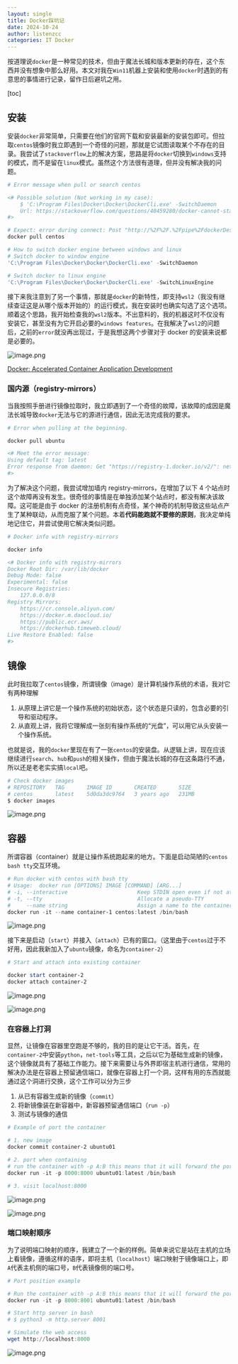 ```yaml
---
layout: single
title: Docker踩坑记
date: 2024-10-24
author: listenzcc
categories: IT Docker
---
```


按道理说`docker`是一种常见的技术，但由于魔法长城和版本更新的存在，这个东西并没有想象中那么好用。本文对我在`Win11`机器上安装和使用`docker`时遇到的有意思的事情进行记录，留作日后避坑之用。

[toc]

## 安装

安装`docker`非常简单，只需要在他们的官网下载和安装最新的安装包即可。但拉取`centos`镜像时我立即遇到一个奇怪的问题，那就是它试图读取某个不存在的目录。我尝试了`stackoverflow`上的解决方案，思路是将`docker`切换到`windows`支持的模式，而不是留在`linux`模式。虽然这个方法很有道理，但并没有解决我的问题。

```powershell
# Error message when pull or search centos

<# Possible solution (Not working in my case):
	$ 'C:\Program Files\Docker\Docker\DockerCli.exe' -SwitchDaemon
	Url: https://stackoverflow.com/questions/40459280/docker-cannot-start-on-windows
#>

# Expect: error during connect: Post "http://%2F%2F.%2Fpipe%2FdockerDesktopLinuxEngine/v1.47/images/create?fromImage=centos&tag=latest": open //./pipe/dockerDesktopLinuxEngine: The system cannot find the file specified.
docker pull centos

# How to switch docker engine between windows and linux
# Switch docker to window engine
'C:\Program Files\Docker\Docker\DockerCli.exe' -SwitchDaemon

# Switch docker to linux engine
'C:\Program Files\Docker\Docker\DockerCli.exe' -SwitchLinuxEngine
```

接下来我注意到了另一个事情，那就是`docker`的新特性，即支持`wsl2`（我没有继续查证这是从哪个版本开始的）的运行模式，我在安装时也确实勾选了这个选项。顺着这个思路，我开始检查我的`wsl2`版本。不出意料的，我的机器这时不仅没有安装它，甚至没有为它开启必要的`windows features`。在我解决了`wsl2`的问题后，之前的`error`就没再出现过，于是我想这两个步骤对于 docker 的安装来说都是必要的。

![image.png](/assets/Docker%E8%B8%A9%E5%9D%91%E8%AE%B0%207e764e8d729e4ff9a3fd93236328aed8/image.png)

[Docker: Accelerated Container Application Development](https://www.docker.com/)

### 国内源（registry-mirrors）

当我按照手册进行镜像拉取时，我立即遇到了一个奇怪的故障，该故障的成因是魔法长城导致`docker`无法与它的源进行通信，因此无法完成我的要求。

```powershell
# Error when pulling at the beginning.

docker pull ubuntu

<# Meet the error message:
Using default tag: latest
Error response from daemon: Get "https://registry-1.docker.io/v2/": net/http: request canceled while waiting for connection (Client.Timeout exceeded while awaiting headers)
#>
```

为了解决这个问题，我尝试增加墙内 registry-mirrors，在增加了以下 4 个站点时这个故障再没有发生。很奇怪的事情是在单独添加某个站点时，都没有解决该故障。这可能是由于 docker 的注册机制有点奇怪，某个神奇的机制导致这些站点产生了某种联动，从而克服了某个问题。本着**代码能跑就不要修的原则**，我决定单纯地记住它，并尝试使用它解决类似问题。

```powershell
# Docker info with registry-mirrors

docker info

<# Docker info with registry-mirrors
Docker Root Dir: /var/lib/docker
Debug Mode: false
Experimental: false
Insecure Registries:
	127.0.0.0/8
Registry Mirrors:
	https://cr.console.aliyun.com/
	https://docker.m.daocloud.io/
	https://public.ecr.aws/
	https://dockerhub.timeweb.cloud/
Live Restore Enabled: false
#>
```

## 镜像

此时我拉取了`centos`镜像，所谓镜像（image）是计算机操作系统的术语，我对它有两种理解

1. 从原理上讲它是一个操作系统的初始状态，这个状态是只读的，包含必要的引导和驱动程序。
2. 从直观上讲，我将它理解成一张刻有操作系统的“光盘”，可以用它从头安装一个操作系统。

也就是说，我的`docker`里现在有了一张`centos`的安装盘。从逻辑上讲，现在应该继续进行`search`、`hub`和`push`的相关操作，但由于魔法长城的存在这条路行不通，所以还是老老实实搞`local`吧。

```powershell
# Check docker images
# REPOSITORY   TAG       IMAGE ID       CREATED       SIZE
# centos       latest    5d0da3dc9764   3 years ago   231MB
$ docker images
```

![image.png](/assets/Docker%E8%B8%A9%E5%9D%91%E8%AE%B0%207e764e8d729e4ff9a3fd93236328aed8/image%201.png)

## 容器

所谓容器（container）就是让操作系统跑起来的地方。下面是启动简陋的`centos bash tty`交互环境。

```powershell
# Run docker with centos with bash tty
# Usage:  docker run [OPTIONS] IMAGE [COMMAND] [ARG...]
# -i, --interactive                      Keep STDIN open even if not attached
# -t, --tty                              Allocate a pseudo-TTY
#     --name string                      Assign a name to the container
docker run -it --name container-1 centos:latest /bin/bash
```

![image.png](/assets/Docker%E8%B8%A9%E5%9D%91%E8%AE%B0%207e764e8d729e4ff9a3fd93236328aed8/image%202.png)

接下来是启动（`start`）并接入（`attach`）已有的窗口。（这里由于`centos`过于不好用，因此我新加入了`ubuntu`镜像，命名为`container-2`）

```powershell
# Start and attach into existing container

docker start container-2
docker attach container-2
```

![image.png](/assets/Docker%E8%B8%A9%E5%9D%91%E8%AE%B0%207e764e8d729e4ff9a3fd93236328aed8/image%203.png)

![image.png](/assets/Docker%E8%B8%A9%E5%9D%91%E8%AE%B0%207e764e8d729e4ff9a3fd93236328aed8/image%204.png)

### 在容器上打洞

显然，让镜像在容器里空跑是不够的，我的目的是让它干活。首先，在`container-2`中安装`python`，`net-tools`等工具，之后以它为基础生成新的镜像，这个镜像就具有了基础工作能力。接下来需要让与外界即宿主机进行通信，常用的解决办法是在容器上预留通信端口，就像在容器上打一个洞，这样有用的东西就能通过这个洞进行交换，这个工作可以分为三步

1. 从已有容器生成新的镜像（`commit`）
2. 将新镜像装在新容器中，新容器预留通信端口（`run -p`）
3. 测试与镜像的通信

```powershell
# Example of port the container

# 1. new image
docker commit container-2 ubuntu01

# 2. port when containing
# run the container with -p A:B this means that it will forward the port A in the host machine to port B inside the container.
docker run -it -p 8000:8000 ubuntu01:latest /bin/bash

# 3. visit localhost:8000
```

![image.png](/assets/Docker%E8%B8%A9%E5%9D%91%E8%AE%B0%207e764e8d729e4ff9a3fd93236328aed8/image%205.png)

![image.png](/assets/Docker%E8%B8%A9%E5%9D%91%E8%AE%B0%207e764e8d729e4ff9a3fd93236328aed8/image%206.png)

### 端口映射顺序

为了说明端口映射的顺序，我建立了一个新的样例。简单来说它是站在主机的立场上看镜像，遵循这样的语序，即将主机（`localhost`）端口映射于镜像端口上，即`A`代表主机侧的端口号，`B`代表镜像侧的端口号。

```powershell
# Port position example

# Run the container with -p A:B this means that it will forward the port A in the host machine to port B inside the container.
docker run -it -p 8000:8001 ubuntu01:latest /bin/bash

# Start http server in bash
# $ python3 -m http.server 8001

# Simulate the web access
wget http://localhost:8000
```

![image.png](/assets/Docker%E8%B8%A9%E5%9D%91%E8%AE%B0%207e764e8d729e4ff9a3fd93236328aed8/image%207.png)
